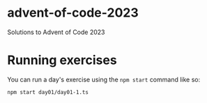 # advent-of-code-2023
Solutions to Advent of Code 2023

# Running exercises
You can run a day's exercise using the `npm start` command like so:
```
npm start day01/day01-1.ts
```
